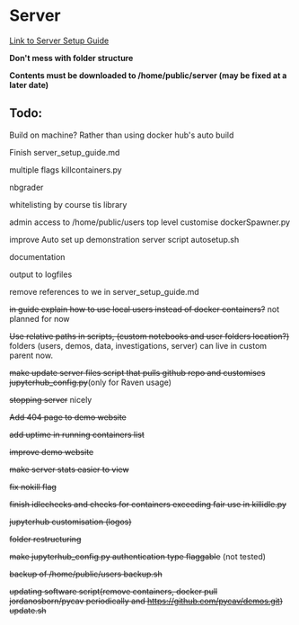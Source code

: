 # Server

[Link to Server Setup Guide](https://github.com/PyCav/Server/blob/master/server_setup_guide.md)

**Don't mess with folder structure**

**Contents must be downloaded to /home/public/server (may be fixed at a later date)**

## Todo:

Build on machine? Rather than using docker hub's auto build

Finish server_setup_guide.md

multiple flags killcontainers.py

nbgrader

whitelisting by course tis library

admin access to /home/public/users top level customise dockerSpawner.py

improve Auto set up demonstration server script autosetup.sh

documentation

output to logfiles

remove references to we in server_setup_guide.md

~~in guide explain how to use local users instead of docker containers?~~ not planned for now

~~Use relative paths in scripts, (custom notebooks and user folders location?)~~ folders (users, demos, data, investigations, server) can live in custom parent now.

~~make update server files script that pulls github repo and customises jupyterhub_config.py~~(only for Raven usage)

~~stopping server~~ nicely 

~~Add 404 page to demo website~~

~~add uptime in running containers list~~

~~improve demo website~~

~~make server stats easier to view~~

~~fix nokill flag~~

~~finish idlechecks and checks for containers exceeding fair use in killidle.py~~

~~jupyterhub customisation (logos)~~

~~folder restructuring~~

~~make jupyterhub_config.py authentication type flaggable~~ (not tested)

~~backup of /home/public/users backup.sh~~

~~updating software script(remove containers, docker pull jordanosborn/pycav periodically and https://github.com/pycav/demos.git) update.sh~~




